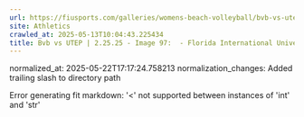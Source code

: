 ```yaml
---
url: https://fiusports.com/galleries/womens-beach-volleyball/bvb-vs-utep-2-25-25/image-97/356/62777/
site: Athletics
crawled_at: 2025-05-13T10:04:43.225434
title: Bvb vs UTEP | 2.25.25 - Image 97:  - Florida International University
---
```

normalized_at: 2025-05-22T17:17:24.758213
normalization_changes: Added trailing slash to directory path

Error generating fit markdown: '<' not supported between instances of 'int' and 'str'